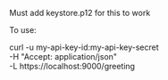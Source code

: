 

Must add keystore.p12 for this to work


To use:

curl -u my-api-key-id:my-api-key-secret \
     -H "Accept: application/json" \
     -L https://localhost:9000/greeting
